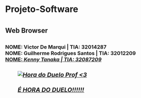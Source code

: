 <p><h1> Projeto-Software <h1/>
<h2> Web Browser <h2><p/>
        
<p><h3> <b>NOME<b/>: Victor De Marqui            | <b>TIA<b/>: 32014287 <br>
        <b>NOME<b/>: Guilherme Rodrigues Santos  | <b>TIA<b/>: 32012209 <br>
        <u><b>NOME<b/>: <i> Kenny Tanaka<i/>                | <i>TIA: 32087209<i/><u/>
 <h3/></p>

<hl>
  
<figure> 
  <img src="https://i.pinimg.com/originals/e5/8e/79/e58e794fd1acb2a41e57cbccd1a53111.gif" alt="Hora do Duelo Prof <3">  
  <figcaption><br>É HORA DO DUELO!!!!!!<figcaption/>
<figure/>
